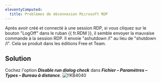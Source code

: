 ```yaml
---
eleventyComputed:
  title: Problèmes de déconnexion Microsoft RDP
---
```

Après avoir créé et connecté à une session RDP, si vous cliquez sur le bouton "LogOff" dans le ruban {{ fr.RDM }}, il semble envoyer la mauvaise commande à la session RDP. Il envoie "ashutdown /l" au lieu de "shutdown /l". Cela se produit dans les éditions Free et Team.

## Solution
Cochez l'option ***Disable run dialog check*** dans ***Fichier – Paramètres – Types – Bureau à distance***.
![!!KB4040](https://cdnweb.devolutions.net/docs/docs_en_kb_KB4040.png)
